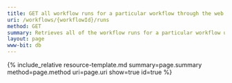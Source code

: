 ```yaml
---
title: GET all workflow runs for a particular workflow through the web service 
uri: /workflows/{workflowId}/runs
method: GET
summary: Retrieves all of the workflow runs for a particular workflow using the workflow's SWID.
layout: page
www-bit: db
---
```


{% include_relative resource-template.md summary=page.summary method=page.method uri=page.uri  show=true id=true  %}

